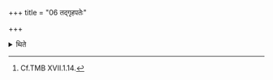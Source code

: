 +++
title = "06 तद्गृहपतेः"

+++

<details><summary>थिते</summary>

6. (all) this belongs to the Gr̥hapati.[^1]  

[^1]: Cf.TMB XVII.1.14.  

</details>

